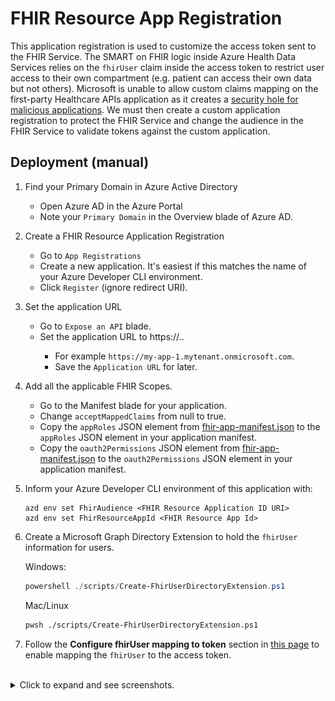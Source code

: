 # FHIR Resource App Registration

This application registration is used to customize the access token sent to the FHIR Service. The SMART on FHIR logic inside Azure Health Data Services relies on the `fhirUser` claim inside the access token to restrict user access to their own compartment (e.g. patient can access their own data but not others). Microsoft is unable to allow custom claims mapping on the first-party Healthcare APIs application as it creates a [security hole for malicious applications](https://learn.microsoft.com/azure/active-directory/develop/reference-app-manifest#acceptmappedclaims-attribute). We must then create a custom application registration to protect the FHIR Service and change the audience in the FHIR Service to validate tokens against the custom application.

## Deployment (manual)

1. Find your Primary Domain in Azure Active Directory
    - Open Azure AD in the Azure Portal
    - Note your `Primary Domain` in the Overview blade of Azure AD.
1. Create a FHIR Resource Application Registration
    - Go to `App Registrations`
    - Create a new application. It's easiest if this matches the name of your Azure Developer CLI environment.
    - Click `Register` (ignore redirect URI).
1. Set the application URL
    - Go to `Expose an API` blade.
    - Set the application URL to https://<app-registration-name>.<Azure AD Primary Domain>.
        - For example `https://my-app-1.mytenant.onmicrosoft.com`.
        - Save the `Application URL` for later.
1. Add all the applicable FHIR Scopes.
    - Go to the Manifest blade for your application.
    - Change `acceptMappedClaims` from null to true.
    - Copy the `appRoles` JSON element from [fhir-app-manifest.json](./fhir-app-manifest.json) to the `appRoles` JSON element in your application manifest.
    - Copy the `oauth2Permissions` JSON element from [fhir-app-manifest.json](./fhir-app-manifest.json) to the `oauth2Permissions` JSON element in your application manifest.
1. Inform your Azure Developer CLI environment of this application with:
    ```
    azd env set FhirAudience <FHIR Resource Application ID URI>
    azd env set FhirResourceAppId <FHIR Resource App Id>
    ```
1. Create a Microsoft Graph Directory Extension to hold the `fhirUser` information for users.
    
    Windows:
    ```powershell
    powershell ./scripts/Create-FhirUserDirectoryExtension.ps1
    ```
    
    Mac/Linux
    ```bash
    pwsh ./scripts/Create-FhirUserDirectoryExtension.ps1
    ```
1. Follow the **Configure fhirUser mapping to token** section in [this page](./set-fhir-user-mapping.md) to enable mapping the `fhirUser` to the access token.

<br />
<details>
<summary>Click to expand and see screenshots.</summary>

![](./images/fhir_resource_app_primary_domain.png)
![](./images/fhir_resource_app_new_app.png)
![](./images/fhir_resource_app_new_app2.png)
![](./images/fhir_resource_app_set_uri.png)
![](./images/fhir_resource_app_set_uri2.png)
![](./images/fhir_resource_app_manifest.png)
</details>

